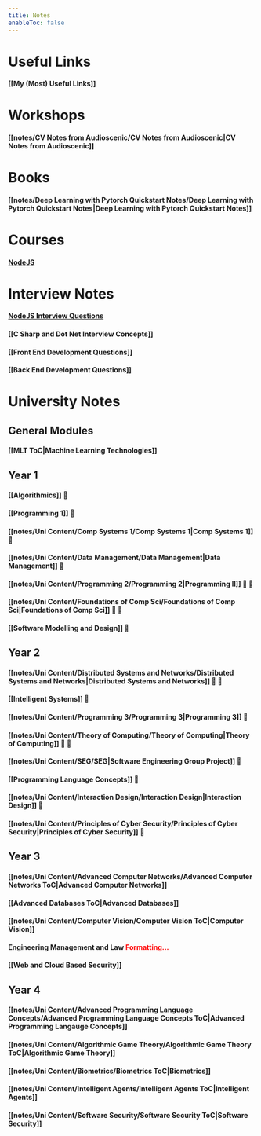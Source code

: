 ```yaml
---
title: Notes
enableToc: false
---
```


# Useful Links

#### [[My (Most) Useful Links]]

# Workshops

#### [[notes/CV Notes from Audioscenic/CV Notes from Audioscenic|CV Notes from Audioscenic]]

# Books

#### [[notes/Deep Learning with Pytorch Quickstart Notes/Deep Learning with Pytorch Quickstart Notes|Deep Learning with Pytorch Quickstart Notes]]

# Courses

#### [NodeJS](notes/NodeJS/NodeJS.md)

# Interview Notes

#### [NodeJS Interview Questions](NodeJS%20Interview%20Questions.md)

#### [[C Sharp and Dot Net Interview Concepts]]

#### [[Front End Development Questions]]

#### [[Back End Development Questions]]

# University Notes

## General Modules

#### [[MLT ToC|Machine Learning Technologies]]

## Year 1

#### [[Algorithmics]] 📝

#### [[Programming 1]] 📝

#### [[notes/Uni Content/Comp Systems 1/Comp Systems 1|Comp Systems 1]] 📝

#### [[notes/Uni Content/Data Management/Data Management|Data Management]] 📝

#### [[notes/Uni Content/Programming 2/Programming 2|Programming II]] 📝 📙

#### [[notes/Uni Content/Foundations of Comp Sci/Foundations of Comp Sci|Foundations of Comp Sci]] 📝 📙

#### [[Software Modelling and Design]] 📝

## Year 2

#### [[notes/Uni Content/Distributed Systems and Networks/Distributed Systems and Networks|Distributed Systems and Networks]] 📝 📙

#### [[Intelligent Systems]] 📝

#### [[notes/Uni Content/Programming 3/Programming 3|Programming 3]] 📝

#### [[notes/Uni Content/Theory of Computing/Theory of Computing|Theory of Computing]] 📝 📙

#### [[notes/Uni Content/SEG/SEG|Software Engineering Group Project]] 📝

#### [[Programming Language Concepts]] 📝

#### [[notes/Uni Content/Interaction Design/Interaction Design|Interaction Design]] 📝

#### [[notes/Uni Content/Principles of Cyber Security/Principles of Cyber Security|Principles of Cyber Security]] 📝

## Year 3

#### [[notes/Uni Content/Advanced Computer Networks/Advanced Computer Networks ToC|Advanced Computer Networks]]

#### [[Advanced Databases ToC|Advanced Databases]]

#### [[notes/Uni Content/Computer Vision/Computer Vision ToC|Computer Vision]]

#### Engineering Management and Law <font color="red">Formatting...</font>

#### [[Web and Cloud Based Security]]

## Year 4

#### [[notes/Uni Content/Advanced Programming Language Concepts/Advanced Programming Language Concepts ToC|Advanced Programming Langauge Concepts]] 

#### [[notes/Uni Content/Algorithmic Game Theory/Algorithmic Game Theory ToC|Algorithmic Game Theory]]

#### [[notes/Uni Content/Biometrics/Biometrics ToC|Biometrics]]

#### [[notes/Uni Content/Intelligent Agents/Intelligent Agents ToC|Intelligent Agents]]

#### [[notes/Uni Content/Software Security/Software Security ToC|Software Security]] 